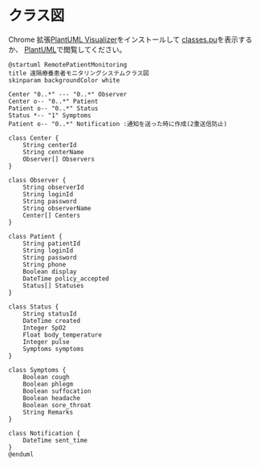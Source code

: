 # クラス図

Chrome 拡張[PlantUML Visualizer](https://chrome.google.com/webstore/detail/plantuml-visualizer/ffaloebcmkogfdkemcekamlmfkkmgkcf/related?hl=ja-JP)をインストールして [classes.pu](classes.pu)を表示するか、 [PlantUML](https://plantuml.com/)で閲覧してください。

```uml
@startuml RemotePatientMonitoring
title 遠隔療養患者モニタリングシステムクラス図
skinparam backgroundColor white

Center "0..*" --- "0..*" Observer
Center o-- "0..*" Patient
Patient o-- "0..*" Status
Status *-- "1" Symptoms
Patient o-- "0..*" Notification :通知を送った時に作成(2重送信防止)

class Center {
    String centerId
    String centerName
    Observer[] Observers
}

class Observer {
    String observerId
    String loginId
    String password
    String observerName
    Center[] Centers
}

class Patient {
    String patientId
    String loginId
    String password
    String phone
    Boolean display
    DateTime policy_accepted
    Status[] Statuses
}

class Status {
    String statusId
    DateTime created
    Integer SpO2
    Float body_temperature
    Integer pulse
    Symptoms symptoms
}

class Symptoms {
    Boolean cough
    Boolean phlegm
    Boolean suffocation
    Boolean headache
    Boolean sore_throat
    String Remarks
}

class Notification {
    DateTime sent_time
}
@enduml
```